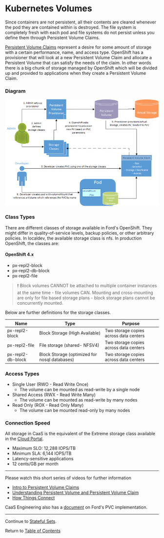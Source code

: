 # Kubernetes Volumes

Since containers are not persistent, all their contents are cleared whenever the pod they are contained within is destroyed. The file system is completely fresh with each pod and file systems do not persist unless you define them through Persistent Volume Claims.

[Persistent Volume Claims](https://kubernetes.io/docs/concepts/storage/persistent-volumes/) represent a desire for some amount of storage with a certain performance, name, and access type. OpenShift has a provisioner that will look at a new Persistent Volume Claim and allocate a Persistent Volume that can satisfy the needs of the claim. In other words there is a big chunk of storage managed by OpenShift which will be divided up and provided to applications when they create a Persistent Volume Claim.

### Diagram

![Dynamic Persistent Volume](../images/PVC_Diagram.png)

### Class Types

There are different classes of storage available in Ford's OpenShift. They might differ in quality-of-service levels, backup policies, or other arbitrary policies. In localdev, the available storage class is nfs. In production OpenShift, the classes are:

#### OpenShift 4.x
- px-repl2-block
- px-repl2-db-block
- px-repl2-file

> :exclamation: Block volumes CANNOT be attached to multiple container instances at the same time - file volumes CAN. Mounting and cross-mounting are only for file based storage plans - block storage plans cannot be concurrently mounted.

Below are further definitions for the storage classes.

| Name              | Type                                          | Purpose                                |
| ----------------- | --------------------------------------------- | -------------------------------------- |
| px-repl2-block    | Block Storage (High Available)                | Two storage copies across data centers |
| px-repl2-file     | File storage (shared- NFSV4)                  | Two storage copies across data centers |
| px-repl2-db-block | Block Storage (optimized for nosql databases) | Two storage copies across data centers |

### Access Types

- Single User (RWO - Read Write Once)
  - The volume can be mounted as read-write by a single node
- Shared Access (RWX - Read Write Many)
  - The volume can be mounted as read-write by many nodes
- Read Only (ROX - Read Only Many)
  - The volume can be mounted read-only by many nodes

### Connection Speed
All storage in CaaS is the equivalent of the Extreme storage class available in
the [Cloud Portal](https://www.cloudportal.ford.com/storage).
- Maximum SLO: 12,288 IOPS/TB
- Minimum SLA: 6,144 IOPS/TB
- Latency-sensitive applications
- 12 cents/GB per month

---

Please watch this short series of videos for further information

- [Intro to Persistent Volume Claims](https://www.youtube.com/watch?v=VB7vI9OT-WQ)
- [Understanding Persistent Volume and Persistent Volume Claim](https://www.youtube.com/watch?v=OulmwTYTauI&t=)
- [How Things Connect](https://www.youtube.com/watch?v=X6Vkz-ny574)

CaaS Engineering also has a [document](https://docs.caas.ford.com/docs/persistent-storage-using-portworx/) on Ford's PVC implementation.

---

Continue to [Stateful Sets](./15-statefulset.md).

Return to [Table of Contents](../README.md#agenda)
